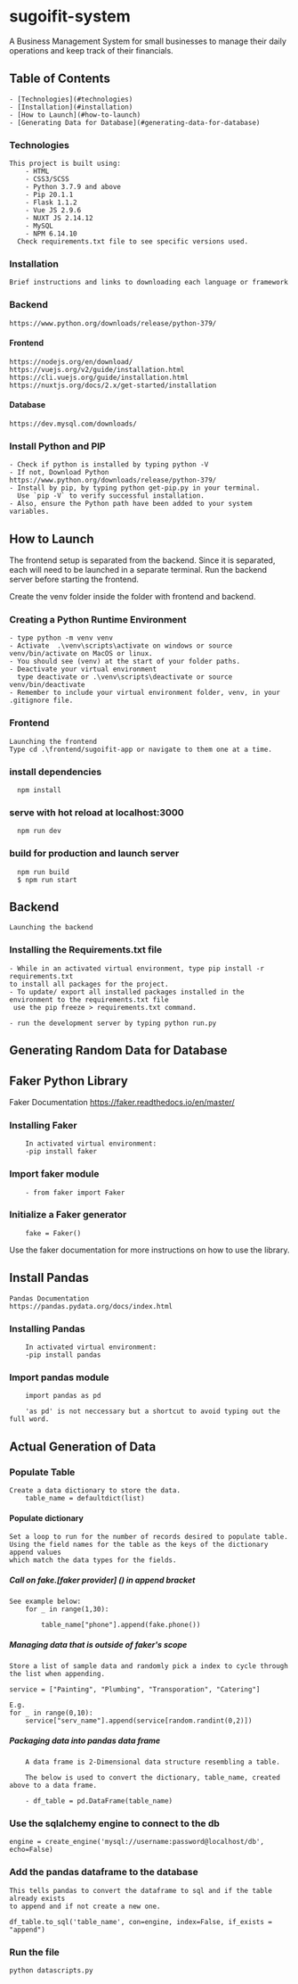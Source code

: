 # sugoifit-system

A Business Management System for small businesses to manage their
daily operations and keep track of their financials.

## Table of Contents

    - [Technologies](#technologies)
    - [Installation](#installation)
    - [How to Launch](#how-to-launch)
    - [Generating Data for Database](#generating-data-for-database)

### Technologies

    This project is built using: 
        - HTML 
        - CSS3/SCSS
        - Python 3.7.9 and above
        - Pip 20.1.1
        - Flask 1.1.2
        - Vue JS 2.9.6
        - NUXT JS 2.14.12
        - MySQL 
        - NPM 6.14.10
      Check requirements.txt file to see specific versions used. 

### Installation

    Brief instructions and links to downloading each language or framework

### Backend

    https://www.python.org/downloads/release/python-379/

#### Frontend

    https://nodejs.org/en/download/
    https://vuejs.org/v2/guide/installation.html
    https://cli.vuejs.org/guide/installation.html
    https://nuxtjs.org/docs/2.x/get-started/installation

#### Database

    https://dev.mysql.com/downloads/

### Install Python and PIP

    - Check if python is installed by typing python -V
    - If not, Download Python https://www.python.org/downloads/release/python-379/
    - Install by pip, by typing python get-pip.py in your terminal. 
      Use `pip -V` to verify successful installation. 
    - Also, ensure the Python path have been added to your system variables.

## How to Launch

The frontend setup is separated from the backend. Since it is separated, each will need to be launched in a separate terminal. Run the backend server before starting the frontend.

Create the venv folder inside the folder with frontend and backend.

### Creating a Python Runtime Environment

    - type python -m venv venv 
    - Activate  .\venv\scripts\activate on windows or source venv/bin/activate on MacOS or linux.
    - You should see (venv) at the start of your folder paths.
    - Deactivate your virtual environment 
      type deactivate or .\venv\scripts\deactivate or source venv/bin/deactivate
    - Remember to include your virtual environment folder, venv, in your .gitignore file.

### Frontend

    Launching the frontend 
    Type cd .\frontend/sugoifit-app or navigate to them one at a time. 
  
### install dependencies

      npm install

### serve with hot reload at localhost:3000

      npm run dev

### build for production and launch server

      npm run build
      $ npm run start

## Backend

    Launching the backend

### Installing the Requirements.txt file

    - While in an activated virtual environment, type pip install -r requirements.txt
    to install all packages for the project. 
    - To update/ export all installed packages installed in the environment to the requirements.txt file
     use the pip freeze > requirements.txt command.
     
    - run the development server by typing python run.py

## Generating Random Data for Database

## Faker Python Library

Faker Documentation
  <https://faker.readthedocs.io/en/master/>

### Installing Faker

        In activated virtual environment:
        -pip install faker 

### Import faker module

        - from faker import Faker

### Initialize a Faker generator

        fake = Faker()

Use the faker documentation for more instructions on how to use the library.

## Install Pandas

    Pandas Documentation 
    https://pandas.pydata.org/docs/index.html

### Installing Pandas

        In activated virtual environment:
        -pip install pandas

### Import pandas module

        import pandas as pd 

        'as pd' is not neccessary but a shortcut to avoid typing out the full word. 

## Actual Generation of Data

### Populate Table

    Create a data dictionary to store the data. 
        table_name = defaultdict(list)

#### Populate dictionary

    Set a loop to run for the number of records desired to populate table.
    Using the field names for the table as the keys of the dictionary append values 
    which match the data types for the fields. 

##### Call on fake.[faker provider] () in append bracket

    See example below:
        for _ in range(1,30):
    
            table_name["phone"].append(fake.phone())

##### Managing data that is outside of faker's scope

    Store a list of sample data and randomly pick a index to cycle through the list when appending. 

    service = ["Painting", "Plumbing", "Transporation", "Catering"]
     
    E.g.
    for _ in range(0,10):
        service["serv_name"].append(service[random.randint(0,2)])

##### Packaging data into pandas data frame

        A data frame is 2-Dimensional data structure resembling a table. 

        The below is used to convert the dictionary, table_name, created above to a data frame. 

        - df_table = pd.DataFrame(table_name)

### Use the sqlalchemy engine to connect to the db

    engine = create_engine('mysql://username:password@localhost/db', echo=False)

### Add the pandas dataframe to the database

    This tells pandas to convert the dataframe to sql and if the table already exists
    to append and if not create a new one. 

    df_table.to_sql('table_name', con=engine, index=False, if_exists = "append")

### Run the file

    python datascripts.py
